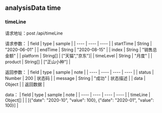 ## analysisData time

### timeLine

请求地址：post /api/timeLine

请求参数：
| field | type | sample |
| ---- | ---- | ---- |
| startTime | String | "2020-06-01" |
| endTime | String | "2020-08-15" |
| index | String | "销售总金额" |
| platform | String[] | ["天猫","京东"]|
| timeLevel | String | "月度" |
| product | String[] | ["正山小种"] |

返回参数：
| field | type | sample | note |
| ---- | ---- | ---- | ---- |
| status | Number | 200 | 状态码 |
| message | String | "成功" | 状态描述 |
| data | Object | | 返回数据 |

data：
| field | type | sample | note |
| ---- | ---- | ---- | ---- |
| timeLine | Object[] |  | [{"date": "2020-10", "value": 100}, {"date": "2020-01", "value": 100}] |
